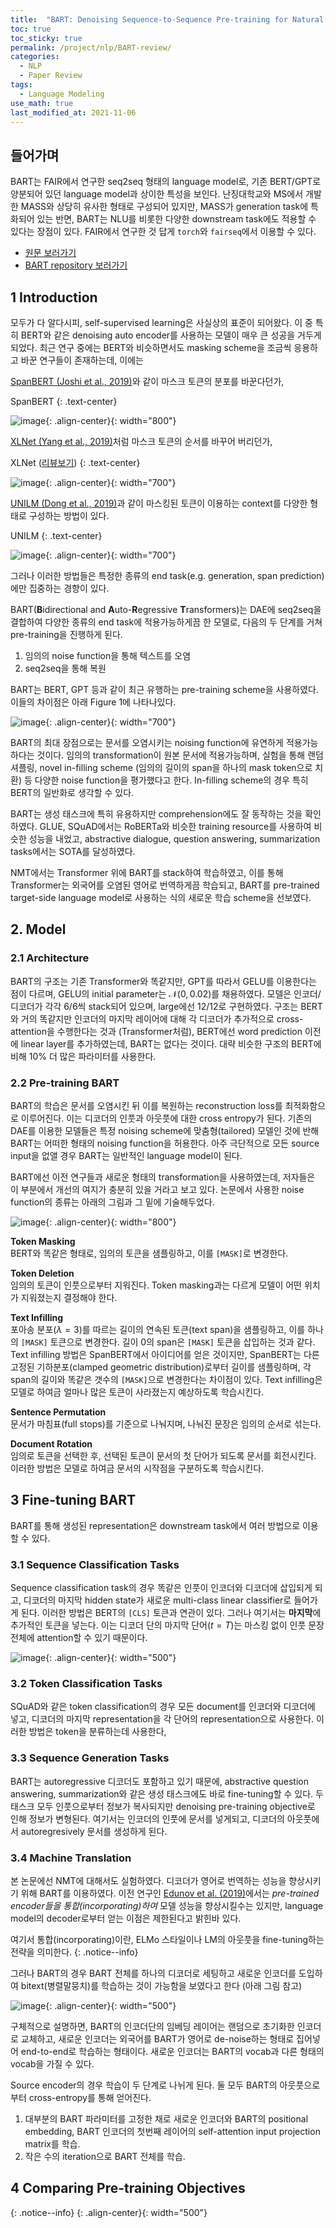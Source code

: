 ```yaml
---
title:  "BART: Denoising Sequence-to-Sequence Pre-training for Natural Language Generation, Translation, and Comprehension"
toc: true
toc_sticky: true
permalink: /project/nlp/BART-review/
categories:
  - NLP
  - Paper Review
tags:
  - Language Modeling
use_math: true
last_modified_at: 2021-11-06
---
```


## 들어가며

BART는 FAIR에서 연구한 seq2seq 형태의 language model로, 기존 BERT/GPT로 양분되어 있던 language model과 상이한 특성을 보인다. 난징대학교와 MS에서 개발한 MASS와 상당히 유사한 형태로 구성되어 있지만, MASS가 generation task에 특화되어 있는 반면, BART는 NLU를 비롯한 다양한 downstream task에도 적용할 수 있다는 장점이 있다. FAIR에서 연구한 것 답게 `torch`와 `fairseq`에서 이용할 수 있다.

- [원문 보러가기](https://arxiv.org/pdf/1910.13461.pdf)
- [BART repository 보러가기](https://github.com/pytorch/fairseq/tree/main/examples/bart)

## 1 Introduction

모두가 다 알다시피, self-supervised learning은 사실상의 표준이 되어왔다. 이 중 특히 BERT와 같은 denoising auto encoder를 사용하는 모델이 매우 큰 성공을 거두게 되었다. 최근 연구 중에는 BERT와 비슷하면서도 masking scheme을 조금씩 응용하고 바꾼 연구들이 존재하는데, 이에는

[SpanBERT (Joshi et al., 2019)](https://arxiv.org/pdf/1907.10529.pdf)와 같이 마스크 토큰의 분포를 바꾼다던가,

SpanBERT
{: .text-center}

![image](https://user-images.githubusercontent.com/47516855/140639143-ff9cd8c9-dd3d-461c-83d7-680b8520a765.png){: .align-center}{: width="800"}

[XLNet (Yang et al., 2019)](https://arxiv.org/abs/1906.08237)처럼 마스크 토큰의 순서를 바꾸어 버리던가,

XLNet ([리뷰보기](/project/nlp/XLNet-review/))
{: .text-center}

![image](https://user-images.githubusercontent.com/47516855/134289037-8573a4a3-b7b5-4804-b958-a8fde3fc82a1.png){: .align-center}{: width="700"}

[UNILM (Dong et al., 2019)](https://arxiv.org/pdf/1905.03197.pdf)과 같이 마스킹된 토큰이 이용하는 context를 다양한 형태로 구성하는 방법이 있다.

UNILM
{: .text-center}

![image](https://user-images.githubusercontent.com/47516855/140639448-c7d9b879-6697-4c0d-8ade-14fdd0e5f3c9.png){: .align-center}{: width="700"}


그러나 이러한 방법들은 특정한 종류의 end task(e.g. generation, span prediction)에만 집중하는 경향이 있다.

BART(**B**idirectional and **A**uto-**R**egressive **T**ransformers)는 DAE에 seq2seq을 결합하여 다양한 종류의 end task에 적용가능하게끔 한 모델로, 다음의 두 단계를 거쳐 pre-training을 진행하게 된다.

1. 임의의 noise function을 통해 텍스트를 오염
2. seq2seq을 통해 복원

BART는 BERT, GPT 등과 같이 최근 유행하는 pre-training scheme을 사용하였다. 이들의 차이점은 아래 Figure 1에 나타나있다.

![image](https://user-images.githubusercontent.com/47516855/140639555-bace73fc-de05-490a-8ef8-0e2581ae61b3.png){: .align-center}{: width="700"}

BART의 최대 장점으로는 문서를 오염시키는 noising function에 유연하게 적용가능하다는 것이다. 임의의 transformation이 원본 문서에 적용가능하며, 실험을 통해 랜덤 셔플링, novel in-filling scheme (임의의 길이의 span을 하나의 mask token으로 치환) 등 다양한 noise function을 평가했다고 한다. In-filling scheme의 경우 특히 BERT의 일반화로 생각할 수 있다.

BART는 생성 태스크에 특히 유용하지만 comprehension에도 잘 동작하는 것을 확인하였다. GLUE, SQuAD에서는 RoBERTa와 비슷한 training resource를 사용하여 비슷한 성능을 내었고, abstractive dialogue, question answering, summarization tasks에서는 SOTA를 달성하였다.

NMT에서는 Transformer 위에 BART를 stack하여 학습하였고, 이를 통해 Transformer는 외국어를 오염된 영어로 번역하게끔 학습되고, BART를 pre-trained target-side language model로 사용하는 식의 새로운 학습 scheme을 선보였다.

## 2. Model

### 2.1 Architecture

BART의 구조는 기존 Transformer와 똑같지만, GPT를 따라서 GELU를 이용한다는 점이 다르며, GELU의 initial parameter는 $\mathcal N (0, 0.02)$를 채용하였다. 모델은 인코더/디코더가 각각 6/6씩 stack되어 있으며, large에선 12/12로 구현하였다. 구조는 BERT와 거의 똑같지만 인코더의 마지막 레이어에 대해 각 디코더가 추가적으로 cross-attention을 수행한다는 것과 (Transformer처럼), BERT에선 word prediction 이전에 linear layer를 추가하였는데, BART는 없다는 것이다. 대략 비슷한 구조의 BERT에 비해 10% 더 많은 파라미터를 사용한다.

### 2.2 Pre-training BART

BART의 학습은 문서를 오염시킨 뒤 이를 복원하는 reconstruction loss를 최적화함으로 이루어진다. 이는 디코더의 인풋과 아웃풋에 대한 cross entropy가 된다. 기존의 DAE를 이용한 모델들은 특정 noising scheme에 맞춤형(tailored) 모델인 것에 반해 BART는 어떠한 형태의 noising function을 허용한다. 아주 극단적으로 모든 source input을 없앨 경우 BART는 일반적인 language model이 된다.

BART에선 이전 연구들과 새로운 형태의 transformation을 사용하였는데, 저자들은 이 부분에서 개선의 여지가 충분히 있을 거라고 보고 있다. 논문에서 사용한 noise function의 종류는 아래의 그림과 그 밑에 기술해두었다.

![image](https://user-images.githubusercontent.com/47516855/140638811-eeacd8c5-655b-4272-8339-c690f3b62868.png){: .align-center}{: width="800"}

**Token Masking**  
BERT와 똑같은 형태로, 임의의 토큰을 샘플링하고, 이를 `[MASK]`로 변경한다.

**Token Deletion**  
임의의 토큰이 인풋으로부터 지워진다. Token masking과는 다르게 모델이 어떤 위치가 지워졌는지 결정해야 한다.

**Text Infilling**  
포아송 분포($\lambda=3$)를 따르는 길이의 연속된 토큰(text span)을 샘플링하고, 이를 하나의 `[MASK]` 토큰으로 변경한다. 길이 0의 span은 `[MASK]` 토큰을 삽입하는 것과 같다. Text infilling 방법은 SpanBERT에서 아이디어를 얻은 것이지만, SpanBERT는 다른 고정된 기하분포(clamped geometric distribution)로부터 길이를 샘플링하며, 각 span의 길이와 똑같은 갯수의 `[MASK]`으로 변경한다는 차이점이 있다. Text infilling은 모델로 하여금 얼마나 많은 토큰이 사라졌는지 예상하도록 학습시킨다. 

**Sentence Permutation**  
문서가 마침표(full stops)를 기준으로 나눠지며, 나눠진 문장은 임의의 순서로 섞는다.

**Document Rotation**  
임의로 토큰을 선택한 후, 선택된 토큰이 문서의 첫 단어가 되도록 문서를 회전시킨다. 이러한 방법은 모델로 하여금 문서의 시작점을 구분하도록 학습시킨다.

## 3 Fine-tuning BART

BART를 통해 생성된 representation은 downstream task에서 여러 방법으로 이용할 수 있다.

### 3.1 Sequence Classification Tasks

Sequence classification task의 경우 똑같은 인풋이 인코더와 디코더에 삽입되게 되고, 디코더의 마지막 hidden state가 새로운 multi-class linear classifier로 들어가게 된다. 이러한 방법은 BERT의 `[CLS]` 토큰과 연관이 있다. 그러나 여기서는 **마지막**에 추가적인 토큰을 넣는다. 이는 디코더 단의 마지막 단어($t=T$)는 마스킹 없이 인풋 문장 전체에 attention할 수 있기 때문이다.
 
![image](https://user-images.githubusercontent.com/47516855/140638778-ff37b0e1-6e02-4355-b55b-c727e956a933.png){: .align-center}{: width="500"}


### 3.2 Token Classification Tasks

SQuAD와 같은 token classification의 경우 모든 document를 인코더와 디코더에 넣고, 디코더의 마지막 representation을 각 단어의 representation으로 사용한다. 이러한 방법은 token을 분류하는데 사용한다,

### 3.3 Sequence Generation Tasks

BART는 autoregressive 디코더도 포함하고 있기 때문에, abstractive question answering, summarization와 같은 생성 태스크에도 바로 fine-tuning할 수 있다. 두 태스크 모두 인풋으로부터 정보가 복사되지만 denoising pre-training objective로 인해 정보가 변형된다. 여기서는 인코더의 인풋에 문서를 넣게되고, 디코더의 아웃풋에서 autoregresively 문서를 생성하게 된다.

### 3.4 Machine Translation

본 논문에선 NMT에 대해서도 실험하였다. 디코더가 영어로 번역하는 성능을 향상시키기 위해 BART를 이용하였다. 이전 연구인 [Edunov et al. (2019)](https://arxiv.org/abs/1903.09722)에서는 *pre-trained encoder들을 통합(incorporating)하여* 모델 성능을 향상시킬수는 있지만, language model의 decoder로부터 얻는 이점은 제한된다고 밝힌바 있다.

여기서 통합(incorporating)이란, ELMo 스타일이나 LM의 아웃풋을 fine-tuning하는 전략을 의미한다.
{: .notice--info}

그러나 BART의 경우 BART 전체를 하나의 디코더로 세팅하고 새로운 인코더를 도입하여 bitext(병렬말뭉치)를 학습하는 것이 가능함을 보였다고 한다 (아래 그림 참고)

![image](https://user-images.githubusercontent.com/47516855/140638747-3d2dc41c-254f-4cb5-9df9-6390708e88e3.png){: .align-center}{: width="500"}


구체적으로 설명하면, BART의 인코더단의 임베딩 레이어는 랜덤으로 초기화한 인코더로 교체하고, 새로운 인코더는 외국어를 BART가 영어로 de-noise하는 형태로 집어넣어 end-to-end로 학습하는 형태이다. 새로운 인코더는 BART의 vocab과 다른 형태의 vocab을 가질 수 있다.

Source encoder의 경우 학습이 두 단계로 나뉘게 된다. 둘 모두 BART의 아웃풋으로부터 cross-entropy를 통해 얻어진다. 

1. 대부분의 BART 파라미터를 고정한 채로 새로운 인코더와 BART의 positional embedding, BART 인코더의 첫번째 레이어의 self-attention input projection matrix를 학습.
2. 작은 수의 iteration으로 BART 전체를 학습.

## 4 Comparing Pre-training Objectives




{: .notice--info}
{: .align-center}{: width="500"}
